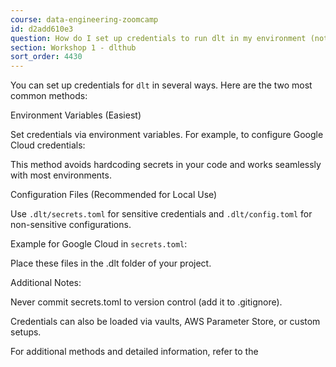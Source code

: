 ```yaml
---
course: data-engineering-zoomcamp
id: d2add610e3
question: How do I set up credentials to run dlt in my environment (not Google Colab)?
section: Workshop 1 - dlthub
sort_order: 4430
---
```


You can set up credentials for `dlt` in several ways. Here are the two most common methods:

Environment Variables (Easiest)

Set credentials via environment variables. For example, to configure Google Cloud credentials:

This method avoids hardcoding secrets in your code and works seamlessly with most environments.

Configuration Files (Recommended for Local Use)

Use `.dlt/secrets.toml` for sensitive credentials and `.dlt/config.toml` for non-sensitive configurations.

Example for Google Cloud in `secrets.toml`:

Place these files in the .dlt folder of your project.

Additional Notes:

Never commit secrets.toml to version control (add it to .gitignore).

Credentials can also be loaded via vaults, AWS Parameter Store, or custom setups.

For additional methods and detailed information, refer to the

